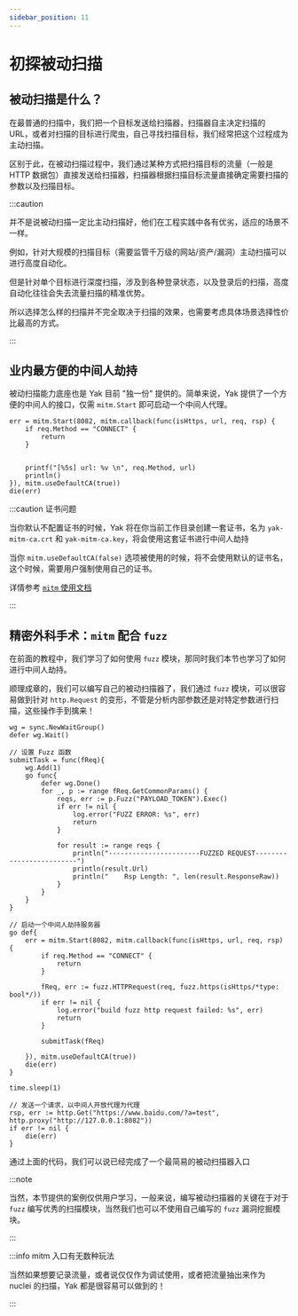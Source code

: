 ```yaml
---
sidebar_position: 11
---
```


# 初探被动扫描

## 被动扫描是什么？

在最普通的扫描中，我们把一个目标发送给扫描器，扫描器自主决定扫描的 URL，或者对扫描的目标进行爬虫，自己寻找扫描目标，我们经常把这个过程成为主动扫描。

区别于此，在被动扫描过程中，我们通过某种方式把扫描目标的流量（一般是 HTTP 数据包）直接发送给扫描器，扫描器根据扫描目标流量直接确定需要扫描的参数以及扫描目标。

:::caution

并不是说被动扫描一定比主动扫描好，他们在工程实践中各有优劣，适应的场景不一样。

例如，针对大规模的扫描目标（需要监管千万级的网站/资产/漏洞）主动扫描可以进行高度自动化。

但是针对单个目标进行深度扫描，涉及到各种登录状态，以及登录后的扫描，高度自动化往往会失去流量扫描的精准优势。

所以选择怎么样的扫描并不完全取决于扫描的效果，也需要考虑具体场景选择性价比最高的方式。

:::

## 业内最方便的中间人劫持

被动扫描能力底座也是 Yak 目前 "独一份" 提供的。简单来说，Yak 提供了一个方便的中间人的接口，仅需 `mitm.Start` 即可启动一个中间人代理。

```yak
err = mitm.Start(8082, mitm.callback(func(isHttps, url, req, rsp) {
    if req.Method == "CONNECT" {
        return
    }
    

    printf("[%5s] url: %v \n", req.Method, url)
    println()
}), mitm.useDefaultCA(true))
die(err)
```

:::caution 证书问题

当你默认不配置证书的时候，Yak 将在你当前工作目录创建一套证书，名为 `yak-mitm-ca.crt` 和 `yak-mitm-ca.key`，将会使用这套证书进行中间人劫持

当你 `mitm.useDefaultCA(false)` 选项被使用的时候，将不会使用默认的证书名，这个时候，需要用户强制使用自己的证书。

详情参考 [`mitm` 使用文档](/api-manual/buildinlibs/lib_mitm)

:::

## 精密外科手术：`mitm` 配合 `fuzz`

在前面的教程中，我们学习了如何使用 `fuzz` 模块，那同时我们本节也学习了如何进行中间人劫持。

顺理成章的，我们可以编写自己的被动扫描器了，我们通过 `fuzz` 模块，可以很容易做到针对 `http.Request` 的变形，不管是分析内部参数还是对特定参数进行扫描，这些操作手到擒来！

```yak
wg = sync.NewWaitGroup()
defer wg.Wait()

// 设置 Fuzz 函数
submitTask = func(fReq){
    wg.Add(1)
    go func{
        defer wg.Done()
        for _, p := range fReq.GetCommonParams() {
            reqs, err := p.Fuzz("PAYLOAD_TOKEN").Exec()
            if err != nil {
                log.error("FUZZ ERROR: %s", err)
                return
            }

            for result := range reqs {
                println("-----------------------FUZZED REQUEST-------------------------")
                println(result.Url)
                println("    Rsp Length: ", len(result.ResponseRaw))
            }
        }
    }
}

// 启动一个中间人劫持服务器
go def{
    err = mitm.Start(8082, mitm.callback(func(isHttps, url, req, rsp) {
        if req.Method == "CONNECT" {
            return
        }

        fReq, err := fuzz.HTTPRequest(req, fuzz.https(isHttps/*type: bool*/))
        if err != nil {
            log.error("build fuzz http request failed: %s", err)
            return
        }

        submitTask(fReq)
        
    }), mitm.useDefaultCA(true))
    die(err)
}

time.sleep(1)

// 发送一个请求，以中间人开放代理为代理
rsp, err := http.Get("https://www.baidu.com/?a=test", http.proxy("http://127.0.0.1:8082"))
if err != nil {
    die(err)
}
```

通过上面的代码，我们可以说已经完成了一个最简易的被动扫描器入口

:::note

当然，本节提供的案例仅供用户学习，一般来说，编写被动扫描器的关键在于对于 `fuzz` 编写优秀的扫描模块，当然我们也可以不使用自己编写的 `fuzz` 漏洞挖掘模块。 

:::

:::info mitm 入口有无数种玩法

当然如果想要记录流量，或者说仅仅作为调试使用，或者把流量抽出来作为 nuclei 的扫描，Yak 都是很容易可以做到的！

:::